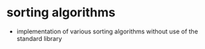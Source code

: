 # sorting algorithms
- implementation of various sorting algorithms without use of the standard library

